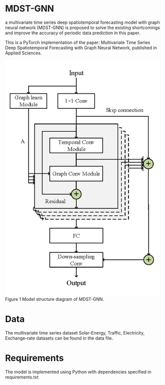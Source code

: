 # MDST-GNN
 a multivariate time series deep spatiotemporal forecasting model with graph neural network (MDST-GNN) is proposed to solve the existing shortcomings and improve the accuracy of periodic data prediction in this paper.
 
 This is a PyTorch implementation of the paper: Multivariate Time Series Deep Spatiotemporal Forecasting with Graph Neural Network, published in Applied Sciences.

![image](./figs/mdst-gnn.png)
Figure 1  Model structure diagram of MDST-GNN.
# Data
The multivariate time series dataset Solar-Energy, Traffic, Electricity, Exchange-rate datasets can be found in the data file.

# Requirements
The model is implemented using Python with dependencies specified in requirements.txt
